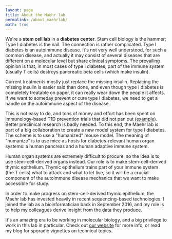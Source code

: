 ```yaml
---
layout: page
title: About the Maehr lab
permalink: /about_maehrlab/
math: true
---
```


We're a **stem cell lab** in a **diabetes center**. Stem cell biology is the hammer; Type I diabetes is the nail. The connection is rather complicated. Type I diabetes is an autoimmune disease. It's not very well understood, for such a common disease, and actually it may consist of several diseases that are different on a molecular level but share clinical symptoms. The prevailing opinion is that, in most cases of type I diabetes, part of the immune system (usually T cells) destroys pancreatic beta cells (which make insulin). 

Current treatments mostly just replace the missing insulin. Replacing the missing insulin is easier said than done, and even though type I diabetes is completely treatable on paper, it can really wear down the people it affects. If we want to someday prevent or cure type I diabetes, we need to get a handle on the autoimmune aspect of the disease. 

This is not easy to do, and tons of money and effort has been spent on immunology-based T1D prevention trials that did not pan out ([example](https://academic.oup.com/jcem/article/103/8/2838/5036898)). Better preclinical research is badly needed. To this end, the Maehr lab is part of a big collaboration to create a new model system for type I diabetes. The scheme is to use a "humanized" mouse model. The meaning of "humanize" is to use mice as hosts for diabetes-relevant human organ systems: a human pancreas and a human adaptive immune system. 

Human organ systems are extremely difficult to procure, so the idea is to use stem-cell-derived organs instead. Our role is to make stem-cell-derived thymic epithelium. Thymic epithelium trains part of your immune system (the T cells) what to attack and what to let live, so it will be a crucial component of the autoimmune disease mechanics that we want to make accessible for study.

In order to make progress on stem-cell-derived thymic epithelium, the Maehr lab has invested heavily in recent sequencing-based technologies. I joined the lab as a bioinformatician back in September 2016, and my role is to help my colleagues derive insight from the data they produce. 

It's an amazing era to be working in molecular biology, and a big privilege to work in this lab in particular. Check out [our website](www.maehrlab.net) for more info, or read my blog for sporadic vignettes on technical topics.

